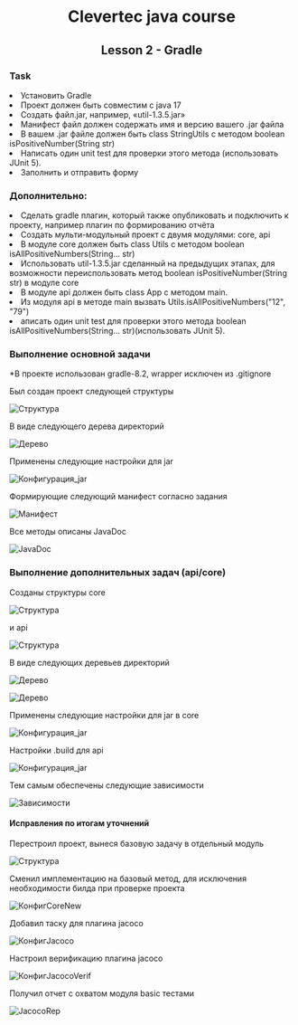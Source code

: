 <h1 align="center">Clevertec java course</h1>
<h2 align="center">Lesson 2 - Gradle</h2>

<h3>Task</h3>
<li>Установить Gradle</li>
<li>Проект должен быть совместим с java 17</li>
<li>Создать файл.jar, например, «util-1.3.5.jar»</li>
<li>Манифест файл должен содержать имя и версию вашего .jar файла</li>
<li>В вашем .jar файле должен быть class StringUtils с методом boolean isPositiveNumber(String str)</li>
<li>Написать один unit test для проверки этого метода (использовать JUnit 5).</li>
<li>Заполнить и отправить форму</li>


<h3>Дополнительно:</h3>
<li>Сделать gradle плагин, который также опубликовать и подключить к проекту, например плагин по формированию отчёта</li>
<li>Создать мульти-модульный проект с двумя модулями: core, api</li>
<li>В модуле core должен быть class Utils с методом boolean isAllPositiveNumbers(String… str)</li>
<li>Использовать util-1.3.5.jar сделанный на предыдущих этапах, для возможности переиспользовать метод boolean isPositiveNumber(String str) в модуле core</li>
<li>В модуле api должен быть class App с методом main.</li>
<li>Из модуля api в методе main вызвать Utils.isAllPositiveNumbers("12", "79")</li>
<li>аписать один unit test для проверки этого метода boolean isAllPositiveNumbers(String… str)(использовать JUnit 5).</li>

<h3> Выполнение основной задачи</h3>
<p>*В проекте использован gradle-8.2, wrapper исключен из .gitignore</p>
<p>Был создан проект следующей структуры</p>

![Структура](desc/task_structure.jpg)

<p>В виде следующего дерева директорий</p>

![Дерево](desc/task_tree.jpg)

<p>Применены следующие настройки для jar</p>

![Конфигурация_jar](desc/build_jar_config.jpg)

<p>Формирующие следующий манифест согласно задания</p>

![Манифест](desc/manifest.jpg)

<p>Все методы описаны JavaDoc</p>

![JavaDoc](desc/java_doc.jpg)

<h3> Выполнение дополнительных задач (api/core)</h3>
<p>Созданы структуры core</p>

![Структура](desc/core_structure.jpg)

<p>и api</p>

![Структура](desc/api_structure.jpg)

<p>В виде следующих деревьев директорий</p>

![Дерево](desc/core_tree.jpg)
<p> </p>

![Дерево](desc/api_tree.jpg)

<p>Применены следующие настройки для jar в core</p>

![Конфигурация_jar](desc/core_impl_jar.jpg)

<p>Настройки .build для api</p>

![Конфигурация_jar](desc/api_impl_core.jpg)

<p>Тем самым обеспечены следующие зависимости</p>

![Зависимости](desc/depen_structure.jpg)

<h4>Исправления по итогам уточнений</h4>

<p>Перестроил проект, вынеся базовую задачу в отдельный модуль</p>

![Структура](desc/rebase.jpg)

<p>Сменил имплементацию на базовый метод, для исключения необходимости билда при проверке проекта</p>

![КонфигCoreNew](desc/core_impl_base.jpg)

<p>Добавил таску для плагина jacoco</p>

![КонфигJacoco](desc/jacoco_task.jpg)

<p>Настроил верификацию плагина jacoco</p>

![КонфигJacocoVerif](desc/jacoco_verif_conf.jpg)

<p>Получил отчет с охватом модуля basic тестами</p>

![JacocoRep](desc/jacoco_rep.jpg)
